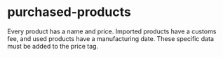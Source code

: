 # purchased-products

Every product has a name and price. Imported products have a customs fee, and used products have a manufacturing date. These specific data must be added to the price tag.
